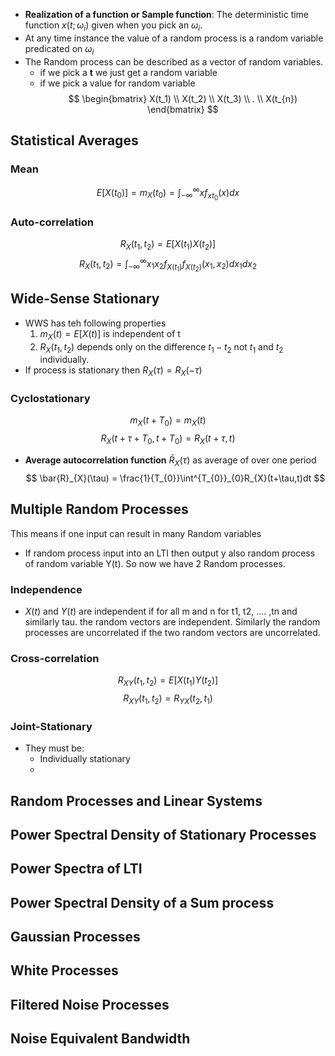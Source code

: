 - **Realization of a function or Sample function**: The deterministic time function $x(t;\omega_{i})$ given when you pick an $\omega_{i}$. 
- At any time instance the value of a random process is a random variable predicated on $\omega_{i}$ 
- The Random process can be described as a vector of random variables. 
	- if we pick a **t** we just get a random variable 
	- if we pick a value for random variable 
$$
\begin{bmatrix}
X(t_1) \\ X(t_2) \\ X(t_3) \\ . \\ X(t_{n})
\end{bmatrix}
$$

## Statistical Averages
### Mean
$$
E[X(t_{0})]=m_{X}(t_{0})=\int^{\infty}_{-\infty}xf_{xt_0}(x)dx
$$
### Auto-correlation
$$
R_{X}(t_{1},t_{2}) = E[X(t_1)X(t_2)]
$$
$$
R_{X}(t_{1},t_{2}) = \int^{\infty}_{-\infty}x_{1}x_{2}f_{X(t_1)}f_{X(t_2)}(x_1,x_2)dx_{1}dx_{2}
$$
## Wide-Sense Stationary
- WWS has teh following properties
	1. $m_{X}(t)=E[X(t)]$ is independent of t
	2. $R_{X}(t_{1}, t_{2})$ depends only on the difference $t_1 - t_2$ not $t_1$ and $t_2$ individually.
- If process is stationary then $R_X (\tau) = R_X (-\tau)$ 
### Cyclostationary
$$
m_{X}(t+T_{0})=m_{X}(t)
$$
$$
R_{X}(t+\tau+T_{0}, t+T_{0}) = R_{X}(t+\tau,t)
$$
- **Average autocorrelation function** $\bar{R}_{X}(\tau)$ as average of over one period
$$
\bar{R}_{X}(\tau) = \frac{1}{T_{0}}\int^{T_{0}}_{0}R_{X}(t+\tau,t)dt
$$
## Multiple Random Processes
This means if one input can result in many Random variables
- If random process input into an LTI then output y also random process of random variable Y(t). So now we have 2 Random processes.
### Independence
- $X (t)$ and $Y(t)$ are independent if for all m and n for t1, t2, .... ,tn and similarly tau. the random vectors are independent. Similarly the random processes are uncorrelated if the two random vectors are uncorrelated.
### Cross-correlation
$$
R_{XY}(t_1,t_2)=E[X(t_1)Y(t_2)]
$$
$$
R_{XY}(t_1,t_2)=R_{YX}(t_2,t_1)
$$
### Joint-Stationary
- They must be:
	- Individually stationary 
	- 
## Random Processes and Linear Systems
## Power Spectral Density of Stationary Processes
## Power Spectra of LTI
## Power Spectral Density of a Sum process
## Gaussian Processes
## White Processes
## Filtered Noise Processes
## Noise Equivalent Bandwidth

